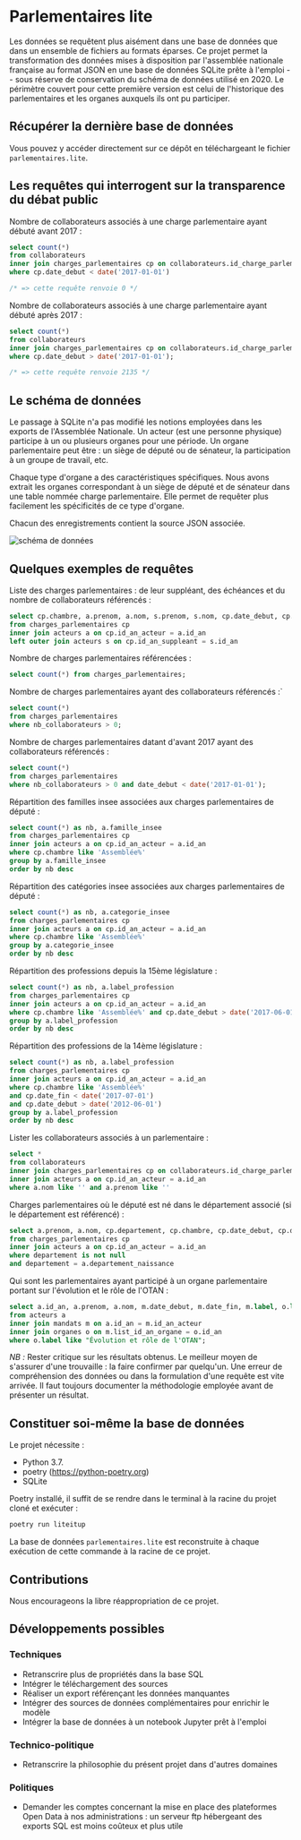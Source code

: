 # Parlementaires lite

Les données se requêtent plus aisément dans une base de données que
 dans un ensemble de fichiers au formats éparses. Ce projet permet la transformation des 
 données mises à disposition par l'assemblée nationale française au format JSON 
 en une base de données SQLite prête à l'emploi -- sous réserve de conservation du schéma de 
 données utilisé en 2020. Le périmètre couvert pour cette première version est celui de 
 l'historique des parlementaires et les organes auxquels ils ont pu participer.

## Récupérer la dernière base de données

Vous pouvez y accéder directement sur ce dépôt en téléchargeant le fichier `parlementaires.lite`.

## Les requêtes qui interrogent sur la transparence du débat public

Nombre de collaborateurs associés à une charge parlementaire ayant débuté avant 2017 :

```sql
select count(*)
from collaborateurs
inner join charges_parlementaires cp on collaborateurs.id_charge_parlementaire = cp.id
where cp.date_debut < date('2017-01-01')

/* => cette requête renvoie 0 */
```

Nombre de collaborateurs associés à une charge parlementaire ayant débuté après 2017 :

```sql
select count(*)
from collaborateurs
inner join charges_parlementaires cp on collaborateurs.id_charge_parlementaire = cp.id
where cp.date_debut > date('2017-01-01');

/* => cette requête renvoie 2135 */
```

## Le schéma de données

Le passage à SQLite n'a pas  modifié les notions 
employées dans les exports de l'Assemblée Nationale. Un acteur (est une personne
physique) participe à un ou plusieurs organes pour une période. Un organe parlementaire
peut être : un siège de député ou de sénateur, la participation à un groupe de travail, etc.
 
 Chaque type d'organe a des caractéristiques spécifiques. Nous avons extrait les organes
 correspondant à un siège de député et de sénateur dans une table nommée charge parlementaire.
 Elle permet de requêter plus facilement les spécificités de ce type d'organe.
 
Chacun des enregistrements contient la source JSON associée.

![schéma de données](data/schema-bdd.png)

## Quelques exemples de requêtes

Liste des charges parlementaires : de leur suppléant, des échéances et du nombre de collaborateurs référencés :

```sql
select cp.chambre, a.prenom, a.nom, s.prenom, s.nom, cp.date_debut, cp.date_fin, cp.nb_collaborateurs
from charges_parlementaires cp
inner join acteurs a on cp.id_an_acteur = a.id_an
left outer join acteurs s on cp.id_an_suppleant = s.id_an
```

Nombre de charges parlementaires référencées :

```sql
select count(*) from charges_parlementaires;
```

Nombre de charges parlementaires ayant des collaborateurs référencés :`

```sql
select count(*) 
from charges_parlementaires 
where nb_collaborateurs > 0;
```

Nombre de charges parlementaires datant d'avant 2017 ayant des collaborateurs référencés :

```sql
select count(*) 
from charges_parlementaires 
where nb_collaborateurs > 0 and date_debut < date('2017-01-01');
```

Répartition des familles insee associées aux charges parlementaires de député :

```sql
select count(*) as nb, a.famille_insee
from charges_parlementaires cp
inner join acteurs a on cp.id_an_acteur = a.id_an
where cp.chambre like 'Assemblée%' 
group by a.famille_insee
order by nb desc
```

Répartition des catégories insee associées aux charges parlementaires de député :

```sql
select count(*) as nb, a.categorie_insee
from charges_parlementaires cp
inner join acteurs a on cp.id_an_acteur = a.id_an
where cp.chambre like 'Assemblée%' 
group by a.categorie_insee
order by nb desc
```

Répartition des professions depuis la 15ème législature :

```sql
select count(*) as nb, a.label_profession
from charges_parlementaires cp
inner join acteurs a on cp.id_an_acteur = a.id_an
where cp.chambre like 'Assemblée%' and cp.date_debut > date('2017-06-01')
group by a.label_profession
order by nb desc
```

Répartition des professions de la 14ème législature :

```sql
select count(*) as nb, a.label_profession
from charges_parlementaires cp
inner join acteurs a on cp.id_an_acteur = a.id_an
where cp.chambre like 'Assemblée%' 
and cp.date_fin < date('2017-07-01') 
and cp.date_debut > date('2012-06-01')
group by a.label_profession
order by nb desc
```

Lister les collaborateurs associés à un parlementaire :

```sql
select *
from collaborateurs
inner join charges_parlementaires cp on collaborateurs.id_charge_parlementaire = cp.id
inner join acteurs a on cp.id_an_acteur = a.id_an
where a.nom like '' and a.prenom like ''
```


Charges parlementaires où le député est né dans le département associé (si le département est référencé) :

```sql
select a.prenom, a.nom, cp.departement, cp.chambre, cp.date_debut, cp.date_fin
from charges_parlementaires cp
inner join acteurs a on cp.id_an_acteur = a.id_an
where departement is not null
and departement = a.departement_naissance
```

Qui sont les parlementaires ayant participé à un organe parlementaire portant sur l'évolution et le rôle de l'OTAN :

```sql
select a.id_an, a.prenom, a.nom, m.date_debut, m.date_fin, m.label, o.label
from acteurs a
inner join mandats m on a.id_an = m.id_an_acteur
inner join organes o on m.list_id_an_organe = o.id_an
where o.label like "Évolution et rôle de l'OTAN";
```


*NB :* Rester critique sur les résultats obtenus. Le meilleur
moyen de s'assurer d'une trouvaille : la faire confirmer par quelqu'un. Une 
erreur de compréhension des données ou dans la formulation d'une requête est vite arrivée.
Il faut toujours documenter la méthodologie employée avant de présenter un résultat.

## Constituer soi-même la base de données

Le projet nécessite :

- Python 3.7.
- poetry (https://python-poetry.org)
- SQLite

Poetry installé, il suffit de se rendre dans le terminal
à la racine du projet cloné et exécuter :

```bash
poetry run liteitup
```

La base de données `parlementaires.lite` est reconstruite
à chaque exécution de cette commande à la racine de ce projet.

## Contributions

Nous encourageons la libre réappropriation de ce projet.
 
## Développements possibles 
 
### Techniques
 
 * Retranscrire plus de propriétés dans la base SQL
 * Intégrer le téléchargement des sources
 * Réaliser un export référençant les données manquantes 
 * Intégrer des sources de données complémentaires pour enrichir le modèle
 * Intégrer la base de données à un notebook Jupyter prêt à l'emploi
 
### Technico-politique
 
 * Retranscrire la philosophie du présent projet dans d'autres domaines
 
### Politiques
 
 * Demander les comptes concernant la mise en place des plateformes Open Data à nos administrations : 
 un serveur ftp hébergeant des exports SQL est moins coûteux et plus utile
 

